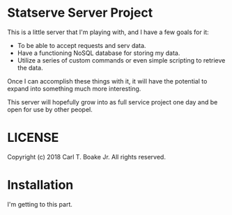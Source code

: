 Statserve Server Project
========================

This is a little server that I'm playing with, 
and I have a few goals for it:

* To be able to accept requests and serv data.
* Have a functioning NoSQL database for storing my data.
* Utilize a series of custom commands or even simple
scripting to retrieve the data.

Once I can accomplish these things with it, it will
have the potential to expand into something much more
interesting.

This server will hopefully grow into as full service project
one day and be open for use by other peopel.



















LICENSE
=======
Copyright (c) 2018 Carl T. Boake Jr. All rights reserved.

Installation
============
I'm getting to this part.
